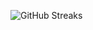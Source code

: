 ![GitHub Streaks](https://github-streaks-mqc9.onrender.com/streak/happilli/image?theme=midnight&cache_bust=1743678784&lang=ja)

